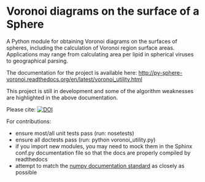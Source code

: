 Voronoi diagrams on the surface of a Sphere
===========================================

A Python module for obtaining Voronoi diagrams on the surfaces of spheres, including the calculation of Voronoi region surface areas. Applications may range from calculating area per lipid in spherical viruses to geographical parsing.

The documentation for the project is available here: http://py-sphere-voronoi.readthedocs.org/en/latest/voronoi_utility.html

This project is still in development and some of the algorithm weaknesses are highlighted in the above documentation.

Please cite: [![DOI](https://zenodo.org/badge/6247/tylerjereddy/py_sphere_Voronoi.svg)](http://dx.doi.org/10.5281/zenodo.13688)

For contributions:
  * ensure most/all unit tests pass (run: nosetests)
  * ensure all doctests pass (run: python voronoi_utility.py)
  * if you import new modules, you may need to mock them in the Sphinx conf.py documentation file so that the docs are properly compiled by readthedocs
  * attempt to match the [numpy documentation standard](https://github.com/numpy/numpy/blob/master/doc/HOWTO_DOCUMENT.rst.txt) as closely as possible
